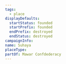 ```yaml
---
tags:
  - place
displayDefaults:
  startStatus: founded
  startPrefix: founded
  endPrefix: destroyed
  endStatus: destroyed
campaignInfo: 
name: Suhaya
placeType: 
partOf: Mawar Confdederacy
---
```

